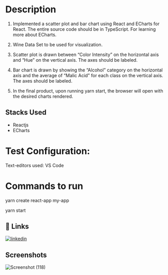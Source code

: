# Description
1. Implemented a scatter plot and bar chart using React and ECharts for React. The entire source code should be in TypeScript. For learning more about ECharts.

2. Wine Data Set to be used for visualization.

3. Scatter plot is drawn between “Color Intensity” on the horizontal axis and “Hue” on the vertical axis. The axes should be labeled.

4. Bar chart is drawn by showing the “Alcohol” category on the horizontal axis and the average of “Malic Acid” for each class on the vertical axis. The axes should be labeled.

5. In the final product, upon running yarn start, the browser will open with the desired charts rendered.

## Stacks Used

* Reactjs
* ECharts

# Test Configuration:

Text-editors used: VS Code
 
 # Commands to run

yarn create react-app my-app

yarn start

## 🔗 Links
[![linkedin](https://img.shields.io/badge/linkedin-0A66C2?style=for-the-badge&logo=linkedin&logoColor=white)](https://www.linkedin.com/in/yashi-khare-6a6a621a8)

## Screenshots

![Screenshot (118)](https://user-images.githubusercontent.com/72096769/189729878-f64b6bd4-f1b6-4103-bfa8-1e8accf618bd.png)
